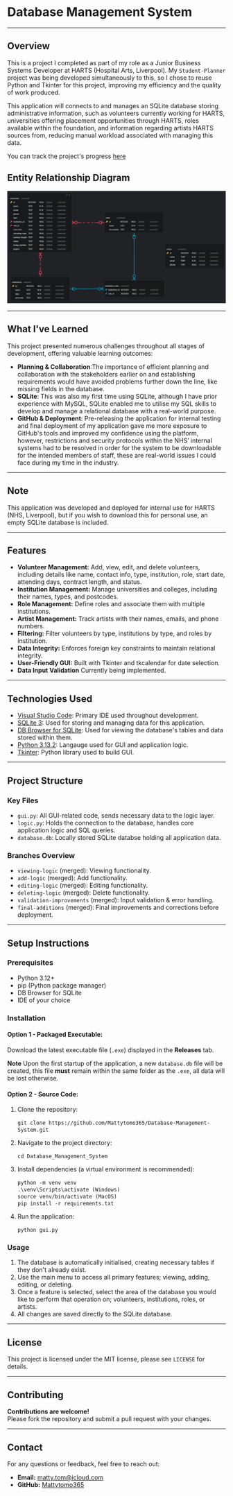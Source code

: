 # Database Management System

---

## Overview

This is a project I completed as part of my role as a Junior Business Systems Developer at HARTS (Hospital Arts, Liverpool). My `Student-Planner` project was being developed simultaneously to this, so I chose to reuse Python and Tkinter for this project, improving my efficiency and the quality of work produced.

This application will connects to and manages an SQLite database storing administrative information, such as volunteers currently working for HARTS, universities offering placement opportunities through HARTS, roles available within the foundation, and information regarding artists HARTS sources from, reducing manual workload associated with managing this data.

You can track the project's progress [here](https://www.notion.so/1f918110f1f2805cadbcc1a2231c5f75?v=1f918110f1f2813da01c000cd25c6666&pvs=4)

## Entity Relationship Diagram

![alt text](ERD.png)

---

## What I've Learned

This project presented numerous challenges throughout all stages of development, offering valuable learning outcomes:
- **Planning & Collaboration**:The importance of efficient planning and collaboration with the stakeholders earlier on and establishing requirements would have avoided problems further down the line, like missing fields in the database.
- **SQLite**: This was also my first time using SQLite, although I have prior experience with MySQL, SQLite enabled me to utilise my SQL skills to develop and manage a relational database with a real-world purpose.
- **GitHub & Deployment**: Pre-releasing the application for internal testing and final deployment of my application gave me more exposure to GitHub's tools and improved my confidence using the platform, however, restrictions and security protocols within the NHS’ internal systems had to be resolved in order for the system to be downloadable for the intended members of staff, these are real-world issues I could face during my time in the industry.

---

## Note

This application was developed and deployed for internal use for HARTS (NHS, Liverpool), but if you wish to download this for personal use, an empty SQLite database is included.

---

## Features

- **Volunteer Management:** Add, view, edit, and delete volunteers, including details like name, contact info, type, institution, role, start date, attending days, contract length, and status.
- **Institution Management:** Manage universities and colleges, including their names, types, and postcodes.
- **Role Management:** Define roles and associate them with multiple institutions.
- **Artist Management:** Track artists with their names, emails, and phone numbers.
- **Filtering:** Filter volunteers by type, institutions by type, and roles by institution.
- **Data Integrity:** Enforces foreign key constraints to maintain relational integrity.
- **User-Friendly GUI:** Built with Tkinter and tkcalendar for date selection.
- **Data Input Validation** Currently being implemented.

---

## Technologies Used

- [Visual Studio Code](https://code.visualstudio.com/): Primary IDE used throughout development.
- [SQLite 3](https://sqlite.org/): Used for storing and managing data for this application.
- [DB Browser for SQLite](https://sqlitebrowser.org/): Used for viewing the database's tables and data stored within them.
- [Python 3.13.2](https://www.python.org/): Langauge used for GUI and application logic.
- [Tkinter](https://docs.python.org/3/library/tkinter.html): Python library used to build GUI.

---

## Project Structure

### Key Files

- `gui.py`: All GUI-related code, sends necessary data to the logic layer.
- `logic.py`: Holds the connection to the database, handles core application logic and SQL queries.
- `database.db`: Locally stored SQLite databse holding all application data.

### Branches Overview

- `viewing-logic` (merged): Viewing functionality.
- `add-logic` (merged): Add functionality.
- `editing-logic` (merged): Editing functionality.
- `deleting-logic` (merged): Delete functionality.
- `validation-improvements` (merged): Input validation & error handling.
- `final-additions` (merged): Final improvements and corrections before deployment.

---

## Setup Instructions

### Prerequisites

- Python 3.12+
- pip (Python package manager)
- DB Browser for SQLite
- IDE of your choice

### Installation

#### Option 1 - Packaged Executable:

Download the latest executable file (`.exe`) displayed in the **Releases** tab.

**Note** Upon the first startup of the application, a new `database.db` file will be created, this file **must** remain within the same folder as the `.exe`, all data will be lost otherwise.

#### Option 2 - Source Code:

1. Clone the repository:

    ```
    git clone https://github.com/Mattytomo365/Database-Management-System.git
    ```

2. Navigate to the project directory:

    ```
    cd Database_Management_System
    ```

3. Install dependencies (a virtual environment is recommended):

    ```
    python -m venv venv
    .\venv\Scripts\activate (Windows)
    source venv/bin/activate (MacOS)
    pip install -r requirements.txt
    ```

4. Run the application:

    ```
    python gui.py
    ```

### Usage

1. The database is automatically initialised, creating necessary tables if they don't already exist.
2. Use the main menu to access all primary features; viewing, adding, editing, or deleting.
3. Once a feature is selected, select the area of the database you would like to perform that operation on; volunteers, institutions, roles, or artists.
4. All changes are saved directly to the SQLite database.

---

## License

This project is licensed under the MIT license, please see `LICENSE` for details.

---

## Contributing

**Contributions are welcome!**  
Please fork the repository and submit a pull request with your changes.

---

## Contact

For any questions or feedback, feel free to reach out:

- **Email:** matty.tom@icloud.com
- **GitHub:** [Mattytomo365](https://github.com/Mattytomo365)
